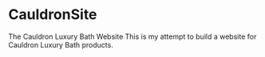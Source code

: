 # CauldronSite
The Cauldron Luxury Bath Website
This is my attempt to build a website for Cauldron Luxury Bath products. 
